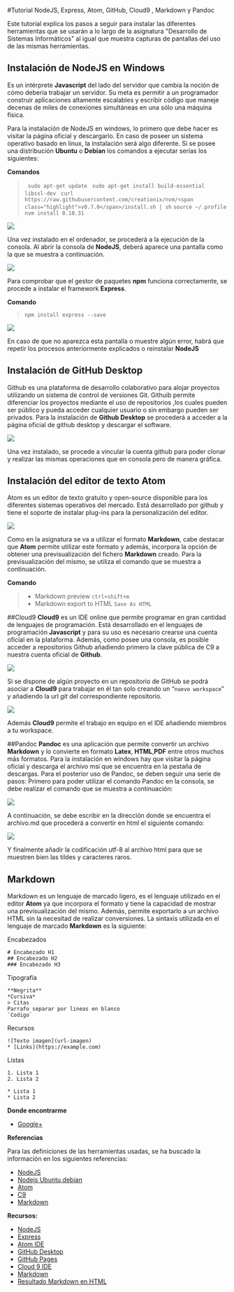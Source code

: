 #Tutorial NodeJS, Express, Atom, GitHub, Cloud9 , Markdown y Pandoc

Este tutorial explica los pasos a seguir para instalar las diferentes herramientas que se usarán a lo largo de la asignatura "Desarrollo de Sistemas Informáticos" al igual que muestra capturas de pantallas del uso de las mismas herramientas.


## Instalación de NodeJS en Windows

Es un intérprete **Javascript** del lado del servidor que cambia la noción de cómo debería trabajar un servidor. Su meta es permitir a un programador construir aplicaciones altamente escalables y escribir código que maneje decenas de miles de conexiones simultáneas en una sólo una máquina física.

Para la instalación de NodeJS en windows, lo primero que debe hacer es visitar la página oficial y descargarlo.
En caso de poseer un sistema operativo basado en linux, la instalación será algo diferente. Si se posee una distribución  **Ubuntu** o **Debian** los comandos a ejecutar serías los siguientes:

**Comandos**
>` sudo apt-get update`
>` sudo apt-get install build-essential libssl-dev`
>` curl https://raw.githubusercontent.com/creationix/nvm/<span class="highlight">v0.7.0</span>/install.sh | sh`
>`source ~/.profile`
> `nvm install 0.10.31`

![](images/Node/node1.png)

Una vez instalado en el  ordenador, se procederá a la ejecución de la consola. Al abrir la consola de **NodeJS**, deberá aparece una pantalla como la que se muestra a continuación.

![](images/Node/node2.png)

Para comprobar que el gestor de paquetes **npm** funciona correctamente, se procede a instalar el framework **Express**.

**Comando**
> `npm install express --save`

![](images/Node/node2.png)

En caso de que no aparezca esta pantalla o muestre algún error, habrá que repetir los procesos anteriormente explicados o reinstalar **NodeJS**

## Instalación de GitHub Desktop

Github es una plataforma de desarrollo colaborativo para alojar proyectos utilizando un sistema de control de versiones Git. Githuib permite diferenciar los proyectos mediante el uso de repositorios ,los cuales pueden ser público y pueda acceder cualquier usuario o sin embargo pueden ser privados.
Para la instalación de **Github Desktop** se procederá a acceder a la página oficial de github desktop y descargar el software.

![](images/Github/git1.png)

Una vez instalado, se procede a vincular la cuenta github para poder clonar y realizar las mismas operaciones que en consola pero de manera gráfica.

## Instalación del editor de texto Atom

Atom es un editor de texto gratuito y open-source disponible para los diferentes sistemas operativos del mercado. Está desarrollado por github y tiene el soporte de instalar plug-ins para la personalización del editor.

![](images/Atom/atom1.png)

Como en la asignatura se va a utilizar el formato **Markdown**, cabe destacar que **Atom** permite utilizar este formato y además, incorpora  la opción de obtener una previsualización del fichero **Markdown** creado. Para la previsualización del mismo, se utiliza  el comando que se muestra a continuación.

**Comando**

> * Markdown preview `ctrl+shift+m`
> * Markdown export to HTML `Save As HTML`

##Cloud9
**Cloud9** es un IDE online  que permite programar en gran cantidad de lenguajes de programación. Está desarrollado en el lenguajes de programación **Javascript** y para su uso es necesario crearse una cuenta oficial en la plataforma. Además, como posee una consola, es posible acceder a repositorios Github añadiendo primero la clave pública de C9 a nuestra cuenta oficial de **Github**.

![](images/C9/c9_1.png)

Si se dispone de algún proyecto en un repositorio de GitHub se podrá  asociar a **Cloud9** para trabajar en él tan solo creando un “`nuevo workspace`” y añadiendo la url *git* del correspondiente repositorio.

![](images/C9/c9_2.png)

Además **Cloud9** permite el trabajo en equipo en el IDE añadiendo miembros a tu workspace.

##Pandoc
**Pandoc** es una aplicación que permite convertir un archivo **Markdown** y lo convierte en formato **Latex**, **HTML**,**PDF** entre otros muchos más formatos. Para la instalación en windows hay que visitar la página oficial y descarga el archivo msi que se encuentra en la pestaña de descargas.
Para el posterior uso de Pandoc, se deben seguir una serie de pasos:
Primero  para poder utilizar el comando Pandoc en la consola, se debe realizar el comando que se muestra a continuación:

![](images/Pandoc/pandoc1.png)

A continuación, se debe escribir en la dirección donde se encuentra el archivo.md que procederá a convertir en html el siguiente comando:

![](images/Pandoc/pandoc2.png)

Y finalmente añadir la codificación utf-8 al archivo html para que se muestren bien las tildes y caracteres raros.


## Markdown

Markdown es un lenguaje de marcado ligero, es el lenguaje utilizado en el editor **Atom** ya que incorpora el formato y tiene la capacidad de mostrar una previsualización del mismo. Además, permite exportarlo a un archivo HTML sin la necesitad de realizar conversiones. La sintaxis utilizada en el lenguaje de marcado **Markdown** es la siguiente:

Encabezados
```
# Encabezado H1
## Encabezado H2
### Encabezado H3
```
Tipografía
```
**Negrita**
*Cursiva*
> Citas
Parrafo separar por lineas en blanco
`Codigo`
```
Recursos
```
![Texto imagen](url-imagen)
* [Links](https://example.com)
```
Listas
```
1. Lista 1
2. Lista 2

* Lista 1
* Lista 2
```
**Donde encontrarme**


* [Google+](https://plus.google.com/u/0/111356122995885561622)

**Referencias**

 Para las definiciones de las herramientas usadas, se ha buscado la información en los siguientes referencias:

 * [NodeJS](https://www.ibm.com/developerworks/ssa/opensource/library/os-nodejs/)
 * [Nodejs Ubuntu,debian](https://carlosazaustre.es/blog/como-instalar-node-js-en-ubuntu/)
 * [Atom](https://en.wikipedia.org/wiki/Atom_(text_editor))
 * [C9](https://en.wikipedia.org/wiki/Cloud9_IDE)
 * [Markdown](https://es.wikipedia.org/wiki/Markdown)

**Recursos:**

* [NodeJS](https://nodejs.org)
* [Express](http://expressjs.com)
* [Atom IDE](https://atom.io)
* [GitHub Desktop](https://desktop.github.com)
* [GitHub Pages](https://pages.github.com/)
* [Cloud 9 IDE](https://c9.io)
* [Markdown](http://daringfireball.net/projects/markdown/)
* [Resultado Markdown en HTML](http://alu0100505078.github.io/rafa-daniel-pedro-dsi1516/)
